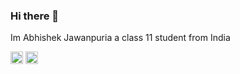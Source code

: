 ### Hi there 👋
<style>
p{
color:linear-gradient(right,yellow,red);
}
</style>
<p>Im Abhishek Jawanpuria a class 11 student from India</p>


<a href="https://mobile.twitter.com/bla02989565"> <img src="https://www.flaticon.com/svg/static/icons/svg/733/733635.svg" width=20 height=20></a>
<a href="https://m.facebook.com/abhishek.jawanpuria"><img src="https://www.flaticon.com/svg/static/icons/svg/1384/1384005.svg" width=20 height=20></a>

